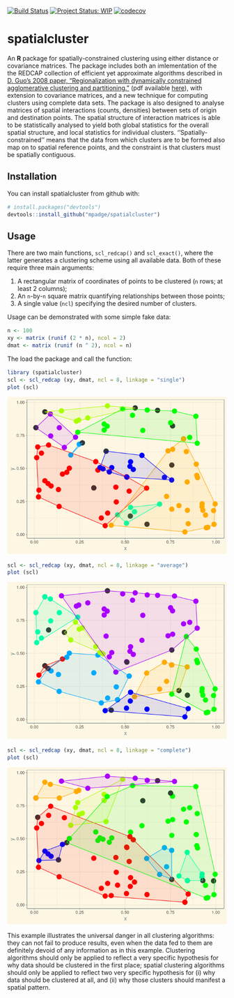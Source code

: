 <!-- README.md is generated from README.Rmd. Please edit that file -->
[![Build
Status](https://travis-ci.org/mpadge/spatialcluster.svg)](https://travis-ci.org/mpadge/spatialcluster)
[![Project Status:
WIP](http://www.repostatus.org/badges/latest/wip.svg)](http://www.repostatus.org/#wip)
[![codecov](https://codecov.io/gh/mpadge/spatialcluster/branch/master/graph/badge.svg)](https://codecov.io/gh/mpadge/spatialcluster)

spatialcluster
==============

An **R** package for spatially-constrained clustering using either
distance or covariance matrices. The package includes both an
imlementation of the the REDCAP collection of efficient yet approximate
algorithms described in [D. Guo’s 2008 paper, “Regionalization with
dynamically constrained agglomerative clustering and
partitioning.”](https://www.tandfonline.com/doi/abs/10.1080/13658810701674970)
(pdf available
[here](https://pdfs.semanticscholar.org/ead1/7df8aaa1aed0e433b3ae1ec1ec5c7e785b2b.pdf)),
with extension to covariance matrices, and a new technique for computing
clusters using complete data sets. The package is also designed to
analyse matrices of spatial interactions (counts, densities) between
sets of origin and destination points. The spatial structure of
interaction matrices is able to be statistically analysed to yield both
global statistics for the overall spatial structure, and local
statistics for individual clusters. ‘’Spatially-constrained’’ means that
the data from which clusters are to be formed also map on to spatial
reference points, and the constraint is that clusters must be spatially
contiguous.

Installation
------------

You can install spatialcluster from github with:

``` r
# install.packages("devtools")
devtools::install_github("mpadge/spatialcluster")
```

Usage
-----

There are two main functions, `scl_redcap()` and `scl_exact()`, where
the latter generates a clustering scheme using all available data. Both
of these require three main arguments:

1.  A rectangular matrix of coordinates of points to be clustered (`n`
    rows; at least 2 columns);
2.  An `n`-by-`n` square matrix quantifying relationships between those
    points;
3.  A single value (`ncl`) specifying the desired number of clusters.

Usage can be demonstrated with some simple fake data:

``` r
n <- 100
xy <- matrix (runif (2 * n), ncol = 2)
dmat <- matrix (runif (n ^ 2), ncol = n)
```

The load the package and call the function:

``` r
library (spatialcluster)
scl <- scl_redcap (xy, dmat, ncl = 8, linkage = "single")
plot (scl)
```

![](docs/figs/README-plot-single-1.png)

``` r
scl <- scl_redcap (xy, dmat, ncl = 8, linkage = "average")
plot (scl)
```

![](docs/figs/README-plot-average-1.png)

``` r
scl <- scl_redcap (xy, dmat, ncl = 8, linkage = "complete")
plot (scl)
```

![](docs/figs/README-plot-complete-1.png)

This example illustrates the universal danger in all clustering
algorithms: they can not fail to produce results, even when the data fed
to them are definitely devoid of any information as in this example.
Clustering algorithms should only be applied to reflect a very specific
hypothesis for why data should be clustered in the first place; spatial
clustering algorithms should only be applied to reflect two very
specific hypothesis for (i) why data should be clustered at all, and
(ii) why those clusters should manifest a spatial pattern.
